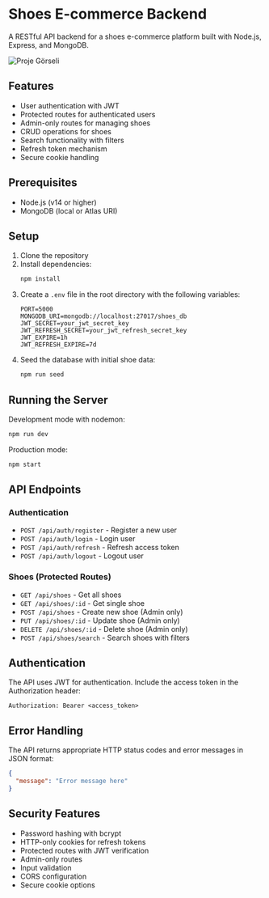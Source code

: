# Shoes E-commerce Backend

A RESTful API backend for a shoes e-commerce platform built with Node.js, Express, and MongoDB.

![Proje Görseli](/client//public/shoes.gif)

## Features

- User authentication with JWT
- Protected routes for authenticated users
- Admin-only routes for managing shoes
- CRUD operations for shoes
- Search functionality with filters
- Refresh token mechanism
- Secure cookie handling

## Prerequisites

- Node.js (v14 or higher)
- MongoDB (local or Atlas URI)

## Setup

1. Clone the repository
2. Install dependencies:
   ```bash
   npm install
   ```
3. Create a `.env` file in the root directory with the following variables:
   ```
   PORT=5000
   MONGODB_URI=mongodb://localhost:27017/shoes_db
   JWT_SECRET=your_jwt_secret_key
   JWT_REFRESH_SECRET=your_jwt_refresh_secret_key
   JWT_EXPIRE=1h
   JWT_REFRESH_EXPIRE=7d
   ```
4. Seed the database with initial shoe data:
   ```bash
   npm run seed
   ```

## Running the Server

Development mode with nodemon:
```bash
npm run dev
```

Production mode:
```bash
npm start
```

## API Endpoints

### Authentication
- `POST /api/auth/register` - Register a new user
- `POST /api/auth/login` - Login user
- `POST /api/auth/refresh` - Refresh access token
- `POST /api/auth/logout` - Logout user

### Shoes (Protected Routes)
- `GET /api/shoes` - Get all shoes
- `GET /api/shoes/:id` - Get single shoe
- `POST /api/shoes` - Create new shoe (Admin only)
- `PUT /api/shoes/:id` - Update shoe (Admin only)
- `DELETE /api/shoes/:id` - Delete shoe (Admin only)
- `POST /api/shoes/search` - Search shoes with filters

## Authentication

The API uses JWT for authentication. Include the access token in the Authorization header:
```
Authorization: Bearer <access_token>
```

## Error Handling

The API returns appropriate HTTP status codes and error messages in JSON format:
```json
{
  "message": "Error message here"
}
```

## Security Features

- Password hashing with bcrypt
- HTTP-only cookies for refresh tokens
- Protected routes with JWT verification
- Admin-only routes
- Input validation
- CORS configuration
- Secure cookie options